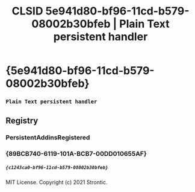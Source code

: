 ﻿---
title: "CLSID 5e941d80-bf96-11cd-b579-08002b30bfeb | Plain Text persistent handler"
excerpt: What is COM-Object CLSID 5e941d80-bf96-11cd-b579-08002b30bfeb?
---

# {5e941d80-bf96-11cd-b579-08002b30bfeb}

### `Plain Text persistent handler`

## Registry


### PersistentAddinsRegistered


### {89BCB740-6119-101A-BCB7-00DD010655AF}

##### `{c1243ca0-bf96-11cd-b579-08002b30bfeb}`

MIT License. Copyright (c) 2021 Strontic.


